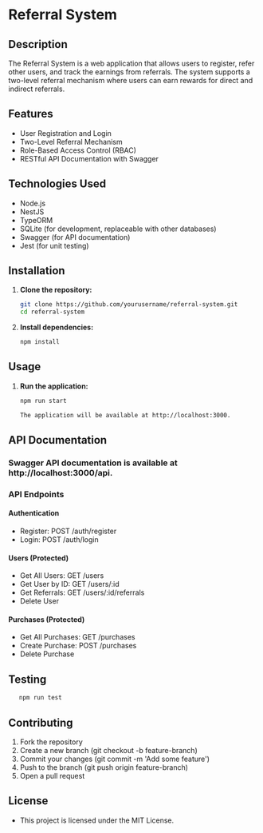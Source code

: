 # Referral System

## Description

The Referral System is a web application that allows users to register, refer other users, and track the earnings from referrals. The system supports a two-level referral mechanism where users can earn rewards for direct and indirect referrals.

## Features

- User Registration and Login
- Two-Level Referral Mechanism
- Role-Based Access Control (RBAC)
- RESTful API Documentation with Swagger

## Technologies Used

- Node.js
- NestJS
- TypeORM
- SQLite (for development, replaceable with other databases)
- Swagger (for API documentation)
- Jest (for unit testing)

## Installation

1. **Clone the repository:**

   ```sh
   git clone https://github.com/yourusername/referral-system.git
   cd referral-system
   
2. **Install dependencies:**

   ```sh
   npm install

## Usage

1. **Run the application:**

   ```sh
   npm run start

   The application will be available at http://localhost:3000.

## API Documentation
### Swagger API documentation is available at http://localhost:3000/api.

### API Endpoints
#### Authentication
- Register: POST /auth/register
- Login: POST /auth/login

#### Users (Protected)
- Get All Users: GET /users
- Get User by ID: GET /users/:id
- Get Referrals: GET /users/:id/referrals
- Delete User

#### Purchases (Protected)
- Get All Purchases: GET /purchases
- Create Purchase: POST /purchases
- Delete Purchase

## Testing

```sh
   npm run test
```

## Contributing
1. Fork the repository
2. Create a new branch (git checkout -b feature-branch)
3. Commit your changes (git commit -m 'Add some feature')
4. Push to the branch (git push origin feature-branch)
5. Open a pull request


## License
- This project is licensed under the MIT License.


